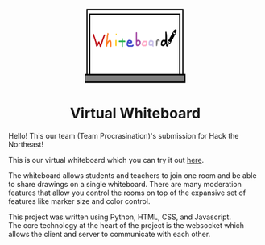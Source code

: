 
<p align="center">
  <img src="https://raw.githubusercontent.com/PikeNote/whiteboard/main/logo.png" alt="Logo" width="200" height="150" />
</p>
<h1 align="center">Virtual Whiteboard</h1>
Hello! This our team (Team Procrasination)'s submission for Hack the Northeast!

This is our virtual whiteboard which you can try it out [here](https://home.virtualwhiteboard.tech/).

The whiteboard allows students and teachers to join one room and be able to share drawings on a single whiteboard. There are many moderation features that allow you control the rooms on top of the expansive set of features like marker size and color control.  
  
This project was written using Python, HTML, CSS, and Javascript.  
The core technology at the heart of the project is the websocket which allows the client and server to communicate with each other.

